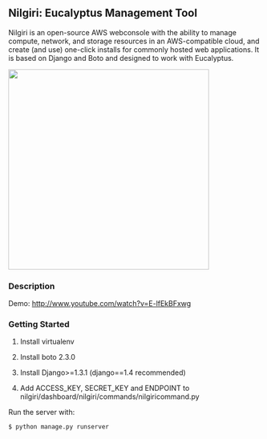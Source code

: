 ## Nilgiri: Eucalyptus Management Tool

Nilgiri is an open-source AWS webconsole with the ability to manage compute, network, and storage resources in an AWS-compatible cloud, and create (and use) one-click installs for commonly hosted web applications. It is based on Django and Boto and designed to work with Eucalyptus.

<img src="http://mdshaonimran.github.com/images/nilgiri.png" width=400>

### Description

Demo: http://www.youtube.com/watch?v=E-lfEkBFxwg


### Getting Started


1. Install virtualenv

2. Install boto 2.3.0

3. Install Django>=1.3.1 (django==1.4 recommended)

4. Add ACCESS_KEY, SECRET_KEY and ENDPOINT to nilgiri/dashboard/nilgiri/commands/nilgiricommand.py

Run the server with:

    $ python manage.py runserver
